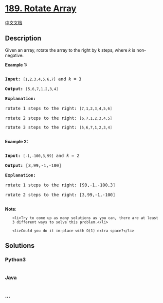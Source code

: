 # [189. Rotate Array](https://leetcode.com/problems/rotate-array)

[中文文档](/solution/0100-0199/0189.Rotate%20Array/README.md)

## Description
<p>Given an array, rotate the array to the right by <em>k</em> steps, where&nbsp;<em>k</em>&nbsp;is non-negative.</p>



<p><strong>Example 1:</strong></p>



<pre>

<strong>Input:</strong> <code>[1,2,3,4,5,6,7]</code> and <em>k</em> = 3

<strong>Output:</strong> <code>[5,6,7,1,2,3,4]</code>

<strong>Explanation:</strong>

rotate 1 steps to the right: <code>[7,1,2,3,4,5,6]</code>

rotate 2 steps to the right: <code>[6,7,1,2,3,4,5]

</code>rotate 3 steps to the right: <code>[5,6,7,1,2,3,4]</code>

</pre>



<p><strong>Example 2:</strong></p>



<pre>

<strong>Input:</strong> <code>[-1,-100,3,99]</code> and <em>k</em> = 2

<strong>Output:</strong> [3,99,-1,-100]

<strong>Explanation:</strong> 

rotate 1 steps to the right: [99,-1,-100,3]

rotate 2 steps to the right: [3,99,-1,-100]

</pre>



<p><strong>Note:</strong></p>



<ul>

	<li>Try to come up as many solutions as you can, there are at least 3 different ways to solve this problem.</li>

	<li>Could you do it in-place with O(1) extra space?</li>

</ul>


## Solutions


<!-- tabs:start -->

### **Python3**

```python

```

### **Java**

```java

```

### **...**
```

```

<!-- tabs:end -->